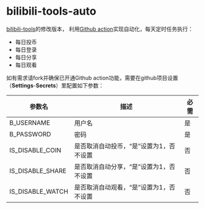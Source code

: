 # bilibili-tools-auto

[bilibili-tools](https://github.com/Dawnnnnnn/bilibili-tools)的修改版本，
利用[Github action](https://github.com/features/actions)实现自动化，每天定时任务执行：

- 每日投币
- 每日登录
- 每日分享
- 每日观看

如有需求请fork并确保已开通Github action功能，需要在github项目设置（**Settings**-**Secrets**）里配置如下参数：

参数名|描述|必需
-----|---|-----
B_USERNAME|用户名|是
B_PASSWORD|密码|是
IS_DISABLE_COIN|是否取消自动投币，“是”设置为1，否不设置|否
IS_DISABLE_SHARE|是否取消自动分享，“是”设置为1，否不设置|否
IS_DISABLE_WATCH|是否取消自动观看，“是”设置为1，否不设置|否
